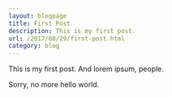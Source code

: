 ```yaml
---
layout: blogpage
title: First Post
description: This is my first post.
url: /2017/08/29/first-post.html
category: blog
---
```


<p>This is my first post. And lorem ipsum, people.</p>

<p>Sorry, no more hello world.</p>
